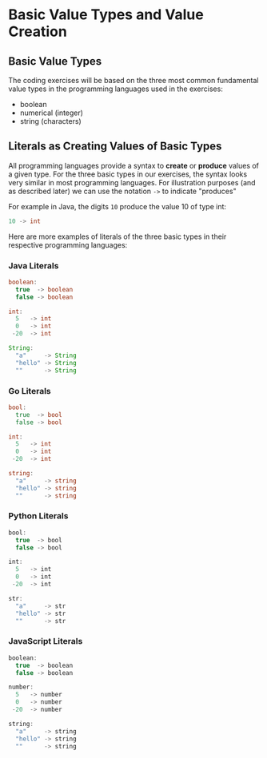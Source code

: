 # Basic Value Types and Value Creation
## Basic Value Types
The coding exercises will be based on the three most common fundamental value types in the programming languages used in the 
exercises: 

* boolean
* numerical (integer)
* string (characters)

## Literals as Creating Values of Basic Types
All programming languages provide a syntax to **create** or **produce** values of a given type.  For the three basic types in our exercises, the syntax looks very similar in most programming languages.  For illustration purposes (and as described later) we can use the notation `->` to indicate "produces"

For example in Java, the digits `10` produce the value 10 of type int:

```java
10 -> int
```

Here are more examples of literals of the three basic types in their respective programming languages:

### Java Literals

```java
boolean:
  true  -> boolean
  false -> boolean

int:
  5   -> int
  0   -> int
 -20  -> int

String:
  "a"     -> String
  "hello" -> String
  ""      -> String
```

### Go Literals

```go
bool:
  true  -> bool
  false -> bool

int:
  5   -> int
  0   -> int
 -20  -> int

string:
  "a"     -> string
  "hello" -> string
  ""      -> string
```

### Python Literals

```javascript
bool:
  true  -> bool
  false -> bool

int:
  5   -> int
  0   -> int
 -20  -> int

str:
  "a"     -> str
  "hello" -> str
  ""      -> str
```

### JavaScript Literals

```javascript
boolean:
  true  -> boolean
  false -> boolean

number:
  5   -> number
  0   -> number
 -20  -> number

string:
  "a"     -> string
  "hello" -> string
  ""      -> string
```
